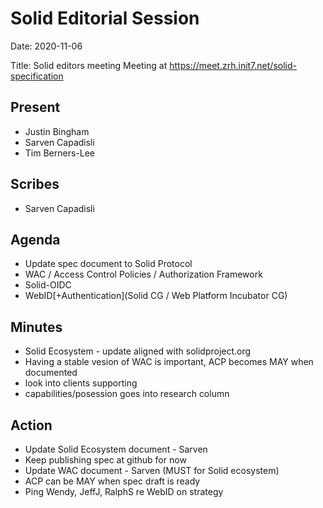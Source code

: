 # Solid Editorial Session

Date: 2020-11-06

Title: Solid editors meeting
Meeting at https://meet.zrh.init7.net/solid-specification

## Present

* Justin Bingham
* Sarven Capadisli
* Tim Berners-Lee

## Scribes

* Sarven Capadisli

## Agenda
* Update spec document to Solid Protocol
* WAC / Access Control Policies / Authorization Framework
* Solid-OIDC
* WebID[+Authentication](Solid CG / Web Platform Incubator CG)

## Minutes
* Solid Ecosystem - update aligned with solidproject.org
* Having a stable vesion of WAC is important, ACP becomes MAY when documented
* look into clients supporting
* capabilities/posession goes into research column

## Action
* Update Solid Ecosystem document - Sarven
* Keep publishing spec at github for now
* Update WAC document - Sarven (MUST for Solid ecosystem)
* ACP can be MAY when spec draft is ready
* Ping Wendy, JeffJ, RalphS re WebID on strategy